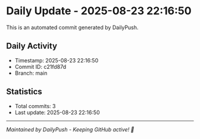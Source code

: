 # Daily Update - 2025-08-23 22:16:50

This is an automated commit generated by DailyPush.

## Daily Activity
- Timestamp: 2025-08-23 22:16:50
- Commit ID: c21fd87d
- Branch: main

## Statistics
- Total commits: 3
- Last update: 2025-08-23 22:16:50

---
*Maintained by DailyPush - Keeping GitHub active! 🚀*
